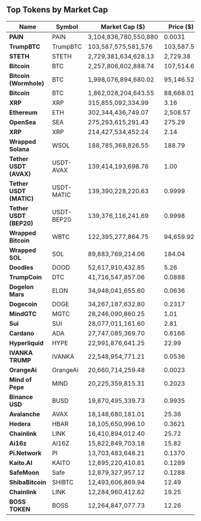 

## **Top Tokens by Market Cap**

| Name                     | Symbol   | Market Cap ($)       | Price ($)            | Liquidity ($)        |
|--------------------------|---------|----------------------|----------------------|----------------------|
| **PAIN**                 | PAIN    | 3,104,836,780,550,880 | 0.0031               | 13,016.15            |
| **TrumpBTC**             | TrumpBTC| 103,587,575,581,576  | 103,587.58           | 18,039.58            |
| **STETH**                | STETH   | 2,729,381,634,628.13 | 2,729.38             | 16,306.20            |
| **Bitcoin**              | BTC     | 2,257,806,602,888.74 | 107,514.60           | 12,452.13            |
| **Bitcoin (Wormhole)**   | BTC     | 1,998,076,894,680.02 | 95,146.52            | 18,004.37            |
| **Bitcoin**              | BTC     | 1,862,028,204,643.55 | 88,668.01            | 15,262.17            |
| **XRP**                  | XRP     | 315,855,092,334.99   | 3.16                 | 18,181.68            |
| **Ethereum**             | ETH     | 302,344,436,749.07   | 2,508.57             | 18,023.02            |
| **OpenSea**              | SEA     | 275,293,615,291.43   | 275.29               | 88,305.63            |
| **XRP**                  | XRP     | 214,427,534,452.24   | 2.14                 | 20,987.76            |
| **Wrapped Solana**       | WSOL    | 188,785,368,826.55   | 188.79               | 56,492.88            |
| **Tether USDT (AVAX)**   | USDT-AVAX | 139,414,193,698.76 | 1.00                 | 17,998.57            |
| **Tether USDT (MATIC)**  | USDT-MATIC | 139,390,228,220.63 | 0.9999               | 17,999.07            |
| **Tether USDT (BEP20)**  | USDT-BEP20 | 139,376,116,241.69 | 0.9998               | 18,243.52            |
| **Wrapped Bitcoin**      | WBTC    | 122,395,277,864.75   | 94,659.92            | 18,601.42            |
| **Wrapped SOL**          | SOL     | 89,883,769,214.06    | 184.04               | 19,258,068,907.76    |
| **Doodles**              | DOOD    | 52,617,910,432.85    | 5.26                 | 106,047.64           |
| **TrumpCoin**            | DTC     | 41,716,547,857.06    | 0.0888               | 11,999.83            |
| **Dogelon Mars**         | ELON    | 34,948,041,655.60    | 0.0636               | 12,159.89            |
| **Dogecoin**             | DOGE    | 34,267,187,632.80    | 0.2317               | 12,348.82            |
| **MindGTC**              | MGTC    | 28,246,090,860.25    | 1.01                 | 43,484.57            |
| **Sui**                  | SUI     | 28,077,011,161.60    | 2.81                 | 18,897.43            |
| **Cardano**              | ADA     | 27,747,085,369.70    | 0.6166               | 12,908.29            |
| **Hyperliquid**          | HYPE    | 22,991,876,641.25    | 22.99                | 18,554.56            |
| **IVANKA TRUMP**         | IVANKA  | 22,548,954,771.21    | 0.0536               | 12,479.41            |
| **OrangeAi**             | OrangeAi| 20,660,714,259.48    | 0.0023               | 1,215,925.16         |
| **Mind of Pepe**         | MIND    | 20,225,359,815.31    | 0.2023               | 115,316.44           |
| **Binance USD**          | BUSD    | 19,870,495,339.73    | 0.9935               | 11,260.28            |
| **Avalanche**            | AVAX    | 18,148,680,181.01    | 25.36                | 18,005.73            |
| **Hedera**               | HBAR    | 18,105,650,996.10    | 0.3621               | 12,929.03            |
| **Chainlink**            | LINK    | 16,410,894,012.40    | 25.72                | 12,398.27            |
| **Ai16z**                | AI16Z   | 15,822,849,703.18    | 15.82                | 12,051.93            |
| **Pi.Network**           | PI      | 13,703,483,648.21    | 0.1370               | 922,912.24           |
| **Kaito.AI**             | KAITO   | 12,895,220,410.81    | 0.1289               | 1,004,997.32         |
| **SafeMoon**             | Safe    | 12,879,327,957.12    | 0.1288               | 952,856.10           |
| **ShibaBitcoin**         | SHIBTC  | 12,493,606,869.94    | 12.49                | 11,904.06            |
| **Chainlink**            | LINK    | 12,284,960,412.62    | 19.25                | 18,001.35            |
| **BOSS TOKEN**           | BOSS    | 12,264,847,077.73    | 12.26                | 424,595.20           |
